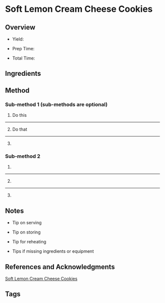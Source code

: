 # Soft Lemon Cream Cheese Cookies

## Overview

- Yield:

- Prep Time:

- Total Time:

## Ingredients



## Method

### Sub-method 1 (sub-methods are optional)

1. Do this
---
2. Do that
---
3.

### Sub-method 2

1.
---
2.
---
3.

## Notes

- Tip on serving

- Tip on storing

- Tip for reheating

- Tips if missing ingredients or equipment

## References and Acknowledgments

[Soft Lemon Cream Cheese Cookies](http://www.swankyrecipes.com/soft-lemon-cream-cheese-cookies.html)

## Tags


